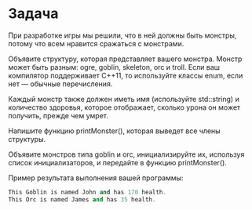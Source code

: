 # Задача
При разработке игры мы решили, что в ней должны быть монстры, потому что всем
нравится сражаться с монстрами. 

Объявите структуру, которая представляет вашего
монстра. Монстр может быть разным: ogre, goblin, skeleton, orc и troll. Если
ваш компилятор поддерживает C++11, то используйте классы enum, если нет —
обычные перечисления.

Каждый монстр также должен иметь имя (используйте std::string) и количество
здоровья, которое отображает, сколько урона он может получить, прежде чем
умрет. 

Напишите функцию printMonster(), которая выведет все члены структуры.

Объявите монстров типа goblin и orc, инициализируйте их, используя список
инициализаторов, и передайте в функцию printMonster().

Пример результата выполнения вашей программы:
```cpp
This Goblin is named John and has 170 health.
This Orc is named James and has 35 health.
```

